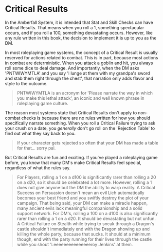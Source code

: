 # Critical Results

In the Amberfall System, it is intended that Stat and Skill Checks can have Critical Results. That means when you roll a 1, something spectacular occurs, and if you roll a 100, something devastating occurs. However, like any rule written in this book, the decision to implement it is up to you as the DM.

In most roleplaying game systems, the concept of a Critical Result is usually reserved for actions related to combat. This is in part, because most actions in combat are deterministic. When you attack a goblin and hit, you always roll some dice to deal damage. And importantly, when the DM asks 'PNTWIWYMTLA' and you say 'I lunge at them with my grandpa's sword and stab them right through the chest', that narration only adds flavor and style to the outcome.

> PNTWIWYMTLA is an acronym for 'Please narrate the way in which you make this lethal attack', an iconic and well known phrase in roleplaying game culture.

The reason most systems state that Critical Results don't apply to non-combat checks is because there are no rules written for how you should specifically narrate something. When you roll a Critical Failure trying to ask your crush on a date, you *generally* don't go roll on the 'Rejection Table' to find out what they say back to you.

> If your character gets rejected so often that your DM has made a table for that... sorry pal.

But Critical Results are fun and exciting. If you've played a roleplaying game before, you know that many DM's make Critical Results feel special, regardless of what the rules say.

> For Players, rolling a 1 on a d100 is significantly rarer than rolling a 20 on a d20, so it should be celebrated a lot more. However, rolling a 1 does not give anyone but the DM the ability to warp reality. A Critical Success on Persuasion doesn't mean an evil Lich automatically becomes your best friend and you swiftly destroy the plot of your campaign. That being said, your DM can make a miracle happen, many ancient evils lack meaningful companionship and a solid support network.
> For DM's, rolling a 100 on a d100 is also significantly rarer than rolling a 1 on a d20. It should be devastating but not unfun. A Critical Failure on Stealth while trying to sneak through a Dragon's castle shouldn't immediately end with the Dragon showing up and killing the whole party, because that sucks. It should at a minimum though, end with the party running for their lives through the castle while you shout 'Leeeeeeeeeeeeeeeroy Jenkins' at them.
